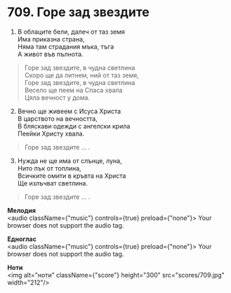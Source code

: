 # 709. Горе зад звездите  

1. В облаците бели, далеч от таз земя  
Има приказна страна,  
Няма там страдания мъка, тъга  
А живот във пълнота.  

> Горе зад звездите, в чудна светлина  
> Скоро ще да литнем, ний от таз земя,  
> Горе зад звездите, в чудна светлина  
> Весело ще пеем на Спаса хвала  
> Цяла вечност у дома.  

2. Вечно ще живеем с Исуса Христа  
В царството на вечността,  
В бляскави одежди с ангелски крила  
Пеейки Христу хвала.  

> Горе зад звездите ... .  

3. Нужда не ще има от слънце, луна,  
Нито пък от топлина,  
Всичките омити в кръвта на Христа  
Ще излъчват светлина.  

> Горе зад звездите ... .  

__Мелодия__  
<audio className={"music"} controls={true} preload={"none"}><source src="mp3/709.mp3" type="audio/mpeg"/>
Your browser does not support the audio tag.
</audio>  

__Едноглас__  
<audio className={"music"} controls={true} preload={"none"}><source src="transp/709.mp3" type="audio/mpeg"/>
Your browser does not support the audio tag.
</audio>  

__Ноти__  
<img alt="ноти" className={"score"} height="300" src="scores/709.jpg" width="212"/>
